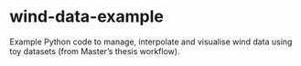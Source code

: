 # wind-data-example
Example Python code to manage, interpolate and visualise wind data using toy datasets (from Master’s thesis workflow).
